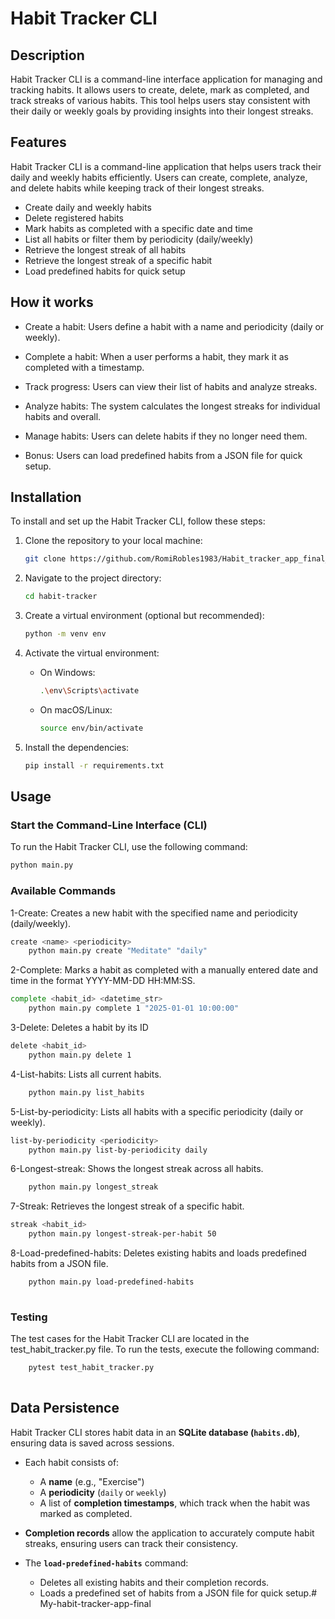 # Habit Tracker CLI

## Description

Habit Tracker CLI is a command-line interface application for managing and tracking habits. It allows users to create, delete, mark as completed, and track streaks of various habits. This tool helps users stay consistent with their daily or weekly goals by providing insights into their longest streaks.

## Features  
Habit Tracker CLI is a command-line application that helps users track their daily and weekly habits efficiently. Users can create, complete, analyze, and delete habits while keeping track of their longest streaks.

- Create daily and weekly habits
- Delete registered habits
- Mark habits as completed with a specific date and time
- List all habits or filter them by periodicity (daily/weekly)
- Retrieve the longest streak of all habits
- Retrieve the longest streak of a specific habit
- Load predefined habits for quick setup

## How it works  
- Create a habit: Users define a habit with a name and periodicity (daily or weekly).
- Complete a habit: When a user performs a habit, they mark it as completed with a timestamp.
- Track progress: Users can view their list of habits and analyze streaks.
- Analyze habits: The system calculates the longest streaks for individual habits and overall.
- Manage habits: Users can delete habits if they no longer need them.

- Bonus: Users can load predefined habits from a JSON file for quick setup.

## Installation

To install and set up the Habit Tracker CLI, follow these steps:

1. Clone the repository to your local machine:
    ```bash
    git clone https://github.com/RomiRobles1983/Habit_tracker_app_final_OOFPP-.git
    ```

2. Navigate to the project directory:
    ```bash
    cd habit-tracker
    ```

3. Create a virtual environment (optional but recommended):
    ```bash
    python -m venv env
    ```

4. Activate the virtual environment:
    - On Windows:
        ```bash
        .\env\Scripts\activate
        ```
    - On macOS/Linux:
        ```bash
        source env/bin/activate
        ```

5. Install the dependencies:
    ```bash
    pip install -r requirements.txt
    ```

## Usage

### Start the Command-Line Interface (CLI)

To run the Habit Tracker CLI, use the following command:
```bash
python main.py
```
### Available Commands
1-Create: Creates a new habit with the specified name and periodicity (daily/weekly).
```bash
create <name> <periodicity>
    python main.py create "Meditate" "daily"
```
2-Complete: Marks a habit as completed with a manually entered date and time in the format YYYY-MM-DD HH:MM:SS.
```bash
complete <habit_id> <datetime_str>
    python main.py complete 1 "2025-01-01 10:00:00"
```
3-Delete: Deletes a habit by its ID
```bash
delete <habit_id>
    python main.py delete 1
```
4-List-habits: Lists all current habits.
```bash
    python main.py list_habits
```
5-List-by-periodicity: Lists all habits with a specific periodicity (daily or weekly).
```bash
list-by-periodicity <periodicity>
    python main.py list-by-periodicity daily
```
6-Longest-streak: Shows the longest streak across all habits.
```bash
    python main.py longest_streak
```
7-Streak: Retrieves the longest streak of a specific habit.
```bash
streak <habit_id>
    python main.py longest-streak-per-habit 50
```
8-Load-predefined-habits: Deletes existing habits and loads predefined habits from a JSON file.
```bash
    python main.py load-predefined-habits
    
```
### Testing
The test cases for the Habit Tracker CLI are located in the test_habit_tracker.py file.
To run the tests, execute the following command:
```bash
    pytest test_habit_tracker.py
    
```
## Data Persistence

Habit Tracker CLI stores habit data in an **SQLite database (`habits.db`)**, ensuring data is saved across sessions.

- Each habit consists of:
  - A **name** (e.g., "Exercise")
  - A **periodicity** (`daily` or `weekly`)
  - A list of **completion timestamps**, which track when the habit was marked as completed.

- **Completion records** allow the application to accurately compute habit streaks, ensuring users can track their consistency.

- The **`load-predefined-habits`** command:
  - Deletes all existing habits and their completion records.
  - Loads a predefined set of habits from a JSON file for quick setup.#   M y - h a b i t - t r a c k e r - a p p - f i n a l 
 
 
